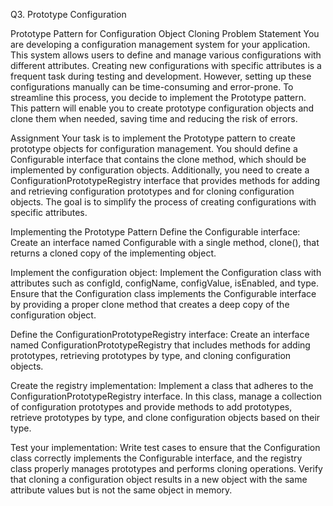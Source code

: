 Q3. Prototype Configuration

Prototype Pattern for Configuration Object Cloning
Problem Statement
You are developing a configuration management system for your application. This system allows users to define and manage various configurations with different attributes. Creating new configurations with specific attributes is a frequent task during testing and development. However, setting up these configurations manually can be time-consuming and error-prone. To streamline this process, you decide to implement the Prototype pattern. This pattern will enable you to create prototype configuration objects and clone them when needed, saving time and reducing the risk of errors.

Assignment
Your task is to implement the Prototype pattern to create prototype objects for configuration management. You should define a Configurable interface that contains the clone method, which should be implemented by configuration objects. Additionally, you need to create a ConfigurationPrototypeRegistry interface that provides methods for adding and retrieving configuration prototypes and for cloning configuration objects. The goal is to simplify the process of creating configurations with specific attributes.

Implementing the Prototype Pattern
Define the Configurable interface: Create an interface named Configurable with a single method, clone(), that returns a cloned copy of the implementing object.

Implement the configuration object: Implement the Configuration class with attributes such as configId, configName, configValue, isEnabled, and type. Ensure that the Configuration class implements the Configurable interface by providing a proper clone method that creates a deep copy of the configuration object.

Define the ConfigurationPrototypeRegistry interface: Create an interface named ConfigurationPrototypeRegistry that includes methods for adding prototypes, retrieving prototypes by type, and cloning configuration objects.

Create the registry implementation: Implement a class that adheres to the ConfigurationPrototypeRegistry interface. In this class, manage a collection of configuration prototypes and provide methods to add prototypes, retrieve prototypes by type, and clone configuration objects based on their type.

Test your implementation: Write test cases to ensure that the Configuration class correctly implements the Configurable interface, and the registry class properly manages prototypes and performs cloning operations. Verify that cloning a configuration object results in a new object with the same attribute values but is not the same object in memory.